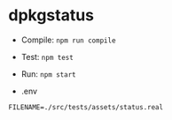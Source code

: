 # dpkgstatus

* Compile: `npm run compile` 
* Test: `npm test`
* Run: `npm start`

* .env
```
FILENAME=./src/tests/assets/status.real
```